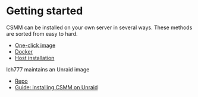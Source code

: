 # Getting started

CSMM can be installed on your own server in several ways. These methods are sorted from easy to hard. 

- [One-click image](/en/CSMM/self-host/one-click.html)
- [Docker](/en/CSMM/self-host/docker.html)
- [Host installation](/en/CSMM/self-host/host.html)


Ich777 maintains an Unraid image
- [Repo](https://github.com/ich777/docker-csmm-7dtd)
- [Guide: installing CSMM on Unraid](https://7dac.net/hosting-csmm-on-an-unraid-server/)



